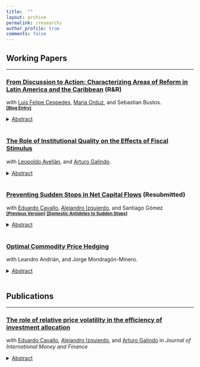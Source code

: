```yaml
---
title:  ""
layout: archive
permalink: /research/
author_profile: true
comments: false
---
```


## Working Papers  <!-- New line here... -->
***

### [From Discussion to Action: Characterizing Areas of Reform in Latin America and the Caribbean](https://publications.iadb.org/en/discussion-action-characterizing-areas-reform-latin-america-and-caribbean) (R&R) 
with [Luis Felipe Cespedes](https://fen.uchile.cl/en/academicos-investigacion/directorio-de-academicos/detalle/luis-cespedes), [Maria Orduz](https://www.mariaorduz.com/), and Sebastian Bustos. <br>
<sub>[<b>[Blog Entry]</b>](https://s2.bl-1.com/h/i/dwWPkB94/PcTFGyB?url=https://blogs.iadb.org/efectividad-desarrollo/en/structural-reforms-new-recipes-for-evolving-needs/)</sub>

<details>
    <summary><u>Abstract</u></summary><p> 
  Structural reforms modify the institutional and regulatory framework to foster economic growth and improve welfare. While initially linked to economic liberalization, the concept has expanded to encompass a more 
 comprehensive array of sector-specific interventions. However, the increased level of detail in these reforms presents significant challenges in accurately identifying the specific type of reform implemented by each country. In this study, we employ a comprehensive analysis of the policy discussions in Article IV Staff Reports of the International Monetary Fund to shed light on the dynamic nature of reforms and unveil regional disparities in reform priorities. The findings demonstrate a notable shift in Latin American and the Caribbean countries, where there is a growing emphasis on reforms that prioritize transparency, enhance institutional quality, advance education and healthcare systems, and strengthen safety nets.
</p>
</details> <br> 

### [The Role of Institutional Quality on the Effects of Fiscal Stimulus](https://publications.iadb.org/en/the-role-of-institutional-quality-on-the-effects-of-fiscal-stimulus) 
with [Leopoldo Avellán](https://scholar.google.com/citations?user=aXz_ZywAAAAJ&hl=en), and [Arturo Galindo](https://scholar.google.com/citations?user=ZZNGy08AAAAJ&hl=en).

<details>
    <summary><u>Abstract</u></summary><p> 
  This paper provides evidence on the effect of fiscal stimulus on economic activity for countries with different degrees of institutional quality. For a panel of 113 countries during the period 1988-2017, we find evidence that an increment of 1% in government consumption yields a sizable, persistent and stable increase in economic activity of 0.9% in countries with higher institutional quality.
</p>
</details> <br>  

### [Preventing Sudden Stops in Net Capital Flows](/files/New_Prevented_fv.pdf) (Resubmitted)
with [Eduardo Cavallo](https://www.eduardocavallo.com/), [Alejandro Izquierdo](https://scholar.google.com/citations?hl=en&user=gnUIKLoAAAAJ&view_op=list_works&sortby=pubdate), and Santiago Gómez  <br>
  <sub>[<b>[Previous Version]</b>](https://publications.iadb.org/en/preventing-sudden-stops-in-net-capital-flows) [<b>[Domestic Antidotes to Sudden Stops]</b>](https://publications.iadb.org/en/domestic-antidotes-sudden-stops)</sub>
<details>
    <summary><u>Abstract</u></summary><p> 
  Sudden stops in net capital flows can be prevented if domestic investors either repatriate foreign-held assets or roll over their local asset holdings when foreign investors stop lending or sell off their local asset holdings. This paper presents evidence showing that domestic factors such as low levels of liability dollarization, the consistency of the monetary and exchange rate regimes, low inflation, higher growth, and a solid institutional background, explain why some countries are more successful in eliciting the behaviors that increase the probability of preventing a sudden stop following a tightening of the external borrowing constraint. Prevention is key to offsetting an external credit crunch originating in factors that are usually outside the control of borrowing countries, which can turn into costly sudden stops in net capital flows in the affected economies.
</p>
</details> <br>  

### [Optimal Commodity Price Hedging](https://publications.iadb.org/en/optimal-commodity-price-hedging) 
with Leandro Andrián, and Jorge Mondragón-Minero.

<details>
    <summary><u>Abstract</u></summary><p> 
 The dependence of many countries in the region on oil exports makes them vulnerable to oil price volatility. In particular, the sharp declines observed between 2014 and 2016 show how public finances weakened with significant debt increases in these countries. A strategy to mitigate the effect of sharp falls in oil prices would allow oil exporting countries to suffer a smaller impact on their public finances. This paper shows that using put options to insure against oil price hikes lowers public debt and fiscal deficits.
</p>
</details> <br>



## Publications <!-- New line here... -->

---

### [The role of relative price volatility in the efficiency of investment allocation](https://www.sciencedirect.com/science/article/abs/pii/S0261560612001763)
with [Eduardo Cavallo](https://www.eduardocavallo.com/), [Alejandro Izquierdo](https://scholar.google.com/citations?hl=en&user=gnUIKLoAAAAJ&view_op=list_works&sortby=pubdate), and [Arturo Galindo](https://scholar.google.com/citations?user=ZZNGy08AAAAJ&hl=en) in <i>Journal of International Money and Finance</i> <br>
<details>
    <summary><u>Abstract</u></summary><p> 
 This paper estimates the impact of relative price volatility on sector-level investment allocation using a panel of 65 countries with data for 26 manufacturing industries over the period 1985–2003. Results indicate that volatility distorts efficient investment allocation in that investment is not necessarily devoted to relatively more productive sectors, especially in emerging market economies that are highly exposed and may lack the necessary institutions to deal with it successfully. This is evidence in support of theories suggesting that relative price volatility provides incentives for entrepreneurs to adopt more “malleable” but less productive production technologies, enabling them to accommodate more easily abrupt and frequent changes in relative prices, but at the cost of using less productive technologies.
</p>
</details> <br>  
